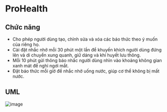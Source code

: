 # ProHealth

## Chức năng
- Cho phép người dùng tạo, chỉnh sửa và xóa các báo thức theo ý muốn của riêng họ.
- Cài đặt nhắc nhở mỗi 30 phút một lần để khuyến khích người dùng đứng lên và di chuyển xung quanh, giữ dáng và khí huyết lưu thông.
- Mỗi 10 phút gửi thông báo nhắc người dùng nhìn vào khoảng không gian xanh mát để nghỉ ngơi mắt.
- Đặt báo thức mỗi giờ để nhắc nhở uống nước, giúp cơ thể không bị mất nước.

## UML

![image](https://github.com/gxdumplingg/ProHealth/assets/111722560/9a2735cb-32b8-4142-8532-522376a200c1)


